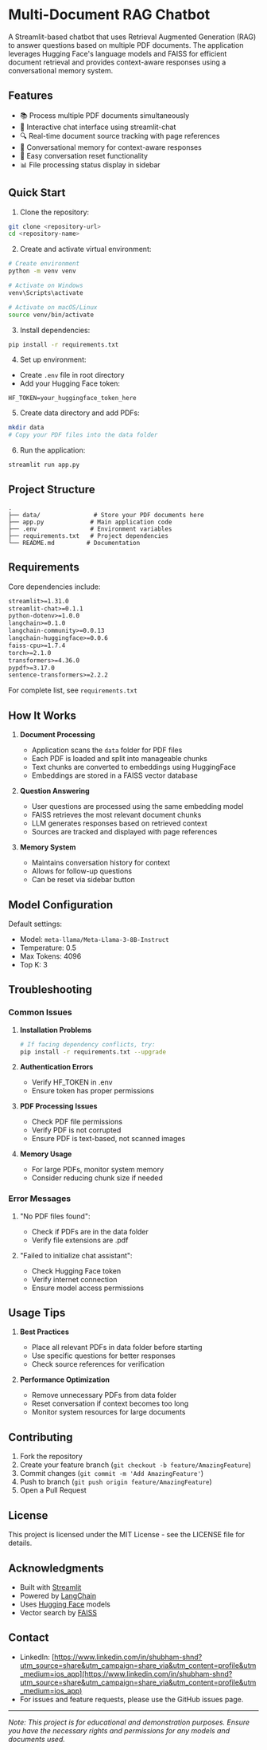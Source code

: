 # Multi-Document RAG Chatbot

A Streamlit-based chatbot that uses Retrieval Augmented Generation (RAG) to answer questions based on multiple PDF documents. The application leverages Hugging Face's language models and FAISS for efficient document retrieval and provides context-aware responses using a conversational memory system.

## Features

- 📚 Process multiple PDF documents simultaneously
- 💬 Interactive chat interface using streamlit-chat
- 🔍 Real-time document source tracking with page references
- 🧠 Conversational memory for context-aware responses
- 🔄 Easy conversation reset functionality
- 📊 File processing status display in sidebar

## Quick Start

1. Clone the repository:
```bash
git clone <repository-url>
cd <repository-name>
```

2. Create and activate virtual environment:
```bash
# Create environment
python -m venv venv

# Activate on Windows
venv\Scripts\activate

# Activate on macOS/Linux
source venv/bin/activate
```

3. Install dependencies:
```bash
pip install -r requirements.txt
```

4. Set up environment:
- Create `.env` file in root directory
- Add your Hugging Face token:
```
HF_TOKEN=your_huggingface_token_here
```

5. Create data directory and add PDFs:
```bash
mkdir data
# Copy your PDF files into the data folder
```

6. Run the application:
```bash
streamlit run app.py
```

## Project Structure
```
.
├── data/               # Store your PDF documents here
├── app.py             # Main application code
├── .env               # Environment variables
├── requirements.txt   # Project dependencies
└── README.md         # Documentation
```

## Requirements

Core dependencies include:
```txt
streamlit>=1.31.0
streamlit-chat>=0.1.1
python-dotenv>=1.0.0
langchain>=0.1.0
langchain-community>=0.0.13
langchain-huggingface>=0.0.6
faiss-cpu>=1.7.4
torch>=2.1.0
transformers>=4.36.0
pypdf>=3.17.0
sentence-transformers>=2.2.2
```

For complete list, see `requirements.txt`

## How It Works

1. **Document Processing**
   - Application scans the `data` folder for PDF files
   - Each PDF is loaded and split into manageable chunks
   - Text chunks are converted to embeddings using HuggingFace
   - Embeddings are stored in a FAISS vector database

2. **Question Answering**
   - User questions are processed using the same embedding model
   - FAISS retrieves the most relevant document chunks
   - LLM generates responses based on retrieved context
   - Sources are tracked and displayed with page references

3. **Memory System**
   - Maintains conversation history for context
   - Allows for follow-up questions
   - Can be reset via sidebar button

## Model Configuration

Default settings:
- Model: `meta-llama/Meta-Llama-3-8B-Instruct`
- Temperature: 0.5
- Max Tokens: 4096
- Top K: 3

## Troubleshooting

### Common Issues

1. **Installation Problems**
   ```bash
   # If facing dependency conflicts, try:
   pip install -r requirements.txt --upgrade
   ```

2. **Authentication Errors**
   - Verify HF_TOKEN in .env
   - Ensure token has proper permissions

3. **PDF Processing Issues**
   - Check PDF file permissions
   - Verify PDF is not corrupted
   - Ensure PDF is text-based, not scanned images

4. **Memory Usage**
   - For large PDFs, monitor system memory
   - Consider reducing chunk size if needed

### Error Messages

1. "No PDF files found":
   - Check if PDFs are in the data folder
   - Verify file extensions are .pdf

2. "Failed to initialize chat assistant":
   - Check Hugging Face token
   - Verify internet connection
   - Ensure model access permissions

## Usage Tips

1. **Best Practices**
   - Place all relevant PDFs in data folder before starting
   - Use specific questions for better responses
   - Check source references for verification

2. **Performance Optimization**
   - Remove unnecessary PDFs from data folder
   - Reset conversation if context becomes too long
   - Monitor system resources for large documents

## Contributing

1. Fork the repository
2. Create your feature branch (`git checkout -b feature/AmazingFeature`)
3. Commit changes (`git commit -m 'Add AmazingFeature'`)
4. Push to branch (`git push origin feature/AmazingFeature`)
5. Open a Pull Request

## License

This project is licensed under the MIT License - see the LICENSE file for details.

## Acknowledgments

- Built with [Streamlit](https://streamlit.io/)
- Powered by [LangChain](https://python.langchain.com/)
- Uses [Hugging Face](https://huggingface.co/) models
- Vector search by [FAISS](https://github.com/facebookresearch/faiss)

## Contact

- LinkedIn: [https://www.linkedin.com/in/shubham-shnd?utm_source=share&utm_campaign=share_via&utm_content=profile&utm_medium=ios_app](https://www.linkedin.com/in/shubham-shnd?utm_source=share&utm_campaign=share_via&utm_content=profile&utm_medium=ios_app)
- For issues and feature requests, please use the GitHub issues page.


---

*Note: This project is for educational and demonstration purposes. Ensure you have the necessary rights and permissions for any models and documents used.*
